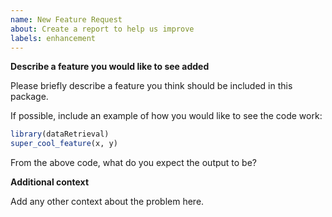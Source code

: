 ```yaml
---
name: New Feature Request
about: Create a report to help us improve
labels: enhancement
---
```


**Describe a feature you would like to see added**


Please briefly describe a feature you think should be included in this package.

If possible, include an example of how you would like to see the code work:

```r
library(dataRetrieval)
super_cool_feature(x, y)

```

From the above code, what do you expect the output to be?

**Additional context**

Add any other context about the problem here.
